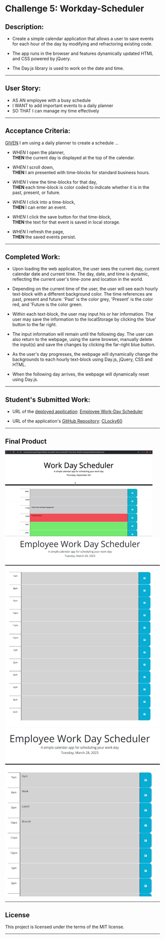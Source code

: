 # Challenge 5: Workday-Scheduler

## Description:
* Create a simple calendar application that allows a user to save events for each hour of the day by modifying and refractoring existing code.

* The app runs in the browser and features dynamically updated HTML and CSS powered by jQuery.

* The Day.js library is used to work on the date and time.

___

## User Story:
* AS AN employee with a busy schedule
* I WANT to add important events to a daily planner
* SO THAT I can manage my time effectively

___

## Acceptance Criteria:
<u>GIVEN</u> I am using a daily planner to create a schedule ...

* <i>WHEN </i> I open the planner,
<br><b>THEN </b> the current day is displayed at the top of the calendar.

* <i>WHEN </i> I scroll down,
<br><b>THEN </b> I am presented with time-blocks for standard business hours.

* <i>WHEN </i> I view the time-blocks for that day,
<br><b>THEN </b> each time-block is color coded to indicate whether it is in the past, present, or future.

* <i>WHEN </i> I click into a time-block,
<br><b>THEN </b> I can enter an event.

* <i>WHEN </i> I click the save button for that time-block,
<br><b>THEN </b> the text for that event is saved in local storage.

* <i>WHEN </i> I refresh the page,
<br><b>THEN </b> the saved events persist.

___

## Completed Work:
* Upon loading the web application, the user sees the current day,  current calendar date and  current time. The day, date, and time is dynamic, reflecting the current user's time-zone and location in the world.

* Depending on the current time of the user, the user will see each hourly text-block with a different background color. The time references are past, present and future: 'Past' is the color grey, 'Present' is the color red, and 'Future is the color green.

* Within each text-block, the user may input his or her information. The user may save the information to the localStorage by clicking the 'blue' button to the far right.

* The input information will remain until the following day. The user can also return to the webpage, using the same browser, manually delete the input(s) and save the changes by clicking the far-right blue button.

* As the user's day progresses, the webpage will dynamically change the backgrounds to each hourly text-block using Day.js, jQuery, CSS and HTML.

* When the following day arrives, the webpage will dynamically reset using Day.js.

___

## Student's Submitted Work:

* URL of the <u>deployed application</u>: [Employee Work-Day Scheduler](https://clochstampfor60.github.io/C5-Workday-Scheduler/)


* URL of the application's <u>GitHub Repository</u>: [CLocky60](https://github.com/CLochstampfor60/C5-Workday-Scheduler)

___

## Final Product

![Final-Product-GIF](https://github.com/CLochstampfor60/C5-Workday-Scheduler/blob/main/assets/images/05-FinalProduct-third-party-apis-homework-demo.gif)
![Final-Product-homepage](/assets/images/Home-Page.jpg)
![Final-Product-text](/assets/images/Text-added.jpg)
___


## License
This project is licensed under the terms of the MIT license.

***

